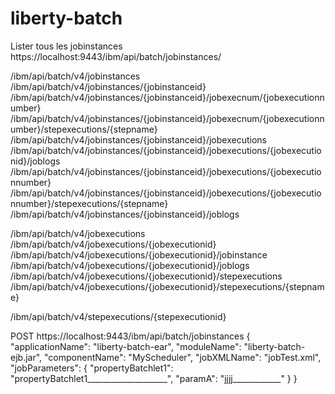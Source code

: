 # liberty-batch

Lister tous les jobinstances
https://localhost:9443/ibm/api/batch/jobinstances/

/ibm/api/batch/v4/jobinstances
/ibm/api/batch/v4/jobinstances/{jobinstanceid}
/ibm/api/batch/v4/jobinstances/{jobinstanceid}/jobexecnum/{jobexecutionnumber}
/ibm/api/batch/v4/jobinstances/{jobinstanceid}/jobexecnum/{jobexecutionnumber}/stepexecutions/{stepname}
/ibm/api/batch/v4/jobinstances/{jobinstanceid}/jobexecutions
/ibm/api/batch/v4/jobinstances/{jobinstanceid}/jobexecutions/{jobexecutionid}/joblogs
/ibm/api/batch/v4/jobinstances/{jobinstanceid}/jobexecutions/{jobexecutionnumber}
/ibm/api/batch/v4/jobinstances/{jobinstanceid}/jobexecutions/{jobexecutionnumber}/stepexecutions/{stepname}
/ibm/api/batch/v4/jobinstances/{jobinstanceid}/joblogs

/ibm/api/batch/v4/jobexecutions
/ibm/api/batch/v4/jobexecutions/{jobexecutionid}
/ibm/api/batch/v4/jobexecutions/{jobexecutionid}/jobinstance
/ibm/api/batch/v4/jobexecutions/{jobexecutionid}/joblogs
/ibm/api/batch/v4/jobexecutions/{jobexecutionid}/stepexecutions
/ibm/api/batch/v4/jobexecutions/{jobexecutionid}/stepexecutions/{stepname}

/ibm/api/batch/v4/stepexecutions/{stepexecutionid}


POST https://localhost:9443/ibm/api/batch/jobinstances
{
    "applicationName": "liberty-batch-ear",
    "moduleName": "liberty-batch-ejb.jar",
    "componentName": "MyScheduler",
    "jobXMLName": "jobTest.xml",
    "jobParameters": {
        "propertyBatchlet1": "propertyBatchlet1____________________",
        "paramA": "jjjj____________"
    }
}
